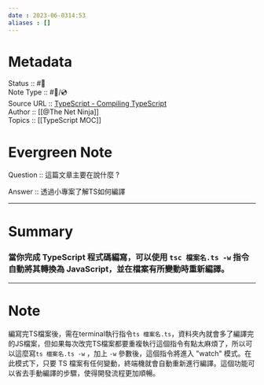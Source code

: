 ```yaml
---
date : 2023-06-0314:53
aliases : []
---
```

# Metadata
Status :: #🌱 <br>
Note Type :: #📨/💿 <br>
Source URL :: [TypeScript - Compiling TypeScript](https://www.youtube.com/watch?v=iTZ1-85I77c&list=PL4cUxeGkcC9gUgr39Q_yD6v-bSyMwKPUI&index=2)<br>
Author :: [[@The Net Ninja]]<br>
Topics :: [[TypeScript MOC]] <br>
# Evergreen Note

Question :: 這篇文章主要在說什麼 ?

Answer :: 透過小專案了解TS如何編譯

---

# Summary 
### 當你完成 TypeScript 程式碼編寫，可以使用 `tsc 檔案名.ts -w` 指令自動將其轉換為 JavaScript，並在檔案有所變動時重新編譯。

---

# Note
編寫完TS檔案後，需在terminal執行指令`ts 檔案名.ts`，資料夾內就會多了編譯完的JS檔案，但如果每次改完TS檔案都要重複執行這個指令有點太麻煩了，所以可以這麼寫`ts 檔案名.ts -w` ，加上 `-w` 參數後，這個指令將進入 "watch" 模式。在此模式下，只要 TS 檔案有任何變動，終端機就會自動重新進行編譯。這個功能可以省去手動編譯的步驟，使得開發流程更加順暢。